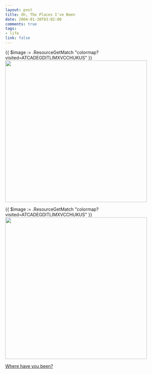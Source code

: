```yaml
--- 
layout: post
title: Oh, The Places I've Been
date: 2004-01-30T03:02:00
comments: true
tags:
- life
link: false
---
```

<p class="image">{{ $image := .ResourceGetMatch "colormap?visited=ATCADEGDITLIMXVCCHUKUS" }}
<img src="{{ $image.RelPermalink }}" width="450" >
<p class="image">{{ $image := .ResourceGetMatch "colormap?visited=ATCADEGDITLIMXVCCHUKUS" }}
<img src="{{ $image.RelPermalink }}" width="450" >
<p><a href="http://world66.com/myworld66/visitedStates">Where have you been?</a></p>
